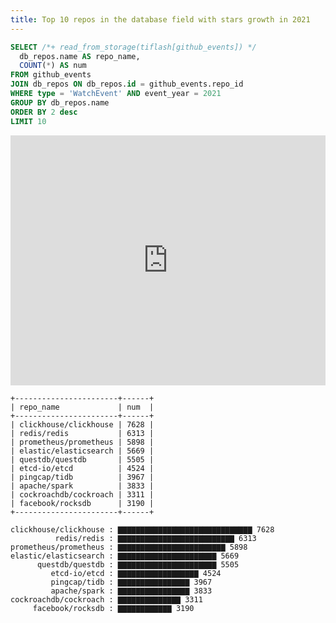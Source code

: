 ```yaml
---
title: Top 10 repos in the database field with stars growth in 2021
---
```


```sql
SELECT /*+ read_from_storage(tiflash[github_events]) */
  db_repos.name AS repo_name,
  COUNT(*) AS num
FROM github_events 
JOIN db_repos ON db_repos.id = github_events.repo_id
WHERE type = 'WatchEvent' AND event_year = 2021
GROUP BY db_repos.name
ORDER BY 2 desc
LIMIT 10
```
<iframe src="https://staticsiteg.github.io/echarts/simple.html?x=[%22clickhouse/clickhouse%22,%22redis/redis%22,%22prometheus/prometheus%22,%22elastic/elasticsearch%22,%22questdb/questdb%22,%22etcd-io/etcd%22,%22pingcap/tidb%22,%22apache/spark%22,%22cockroachdb/cockroach%22,%22facebook/rocksdb%22]&data=[7628,6313,5898,5669,5505,4524,3967,3833,3311,3190]&theme=dark"  width="100%" height="400" scrolling="no" frameborder="0"></iframe>


```
+-----------------------+------+
| repo_name             | num  |
+-----------------------+------+
| clickhouse/clickhouse | 7628 |
| redis/redis           | 6313 |
| prometheus/prometheus | 5898 |
| elastic/elasticsearch | 5669 |
| questdb/questdb       | 5505 |
| etcd-io/etcd          | 4524 |
| pingcap/tidb          | 3967 |
| apache/spark          | 3833 |
| cockroachdb/cockroach | 3311 |
| facebook/rocksdb      | 3190 |
+-----------------------+------+
```

```
clickhouse/clickhouse : ▇▇▇▇▇▇▇▇▇▇▇▇▇▇▇▇▇▇▇▇▇▇▇▇▇▇▇▇▇▇ 7628
          redis/redis : ▇▇▇▇▇▇▇▇▇▇▇▇▇▇▇▇▇▇▇▇▇▇▇▇▇▇ 6313
prometheus/prometheus : ▇▇▇▇▇▇▇▇▇▇▇▇▇▇▇▇▇▇▇▇▇▇▇▇ 5898
elastic/elasticsearch : ▇▇▇▇▇▇▇▇▇▇▇▇▇▇▇▇▇▇▇▇▇▇ 5669
      questdb/questdb : ▇▇▇▇▇▇▇▇▇▇▇▇▇▇▇▇▇▇▇▇▇▇ 5505
         etcd-io/etcd : ▇▇▇▇▇▇▇▇▇▇▇▇▇▇▇▇▇▇ 4524
         pingcap/tidb : ▇▇▇▇▇▇▇▇▇▇▇▇▇▇▇▇ 3967
         apache/spark : ▇▇▇▇▇▇▇▇▇▇▇▇▇▇▇▇ 3833
cockroachdb/cockroach : ▇▇▇▇▇▇▇▇▇▇▇▇▇▇ 3311
     facebook/rocksdb : ▇▇▇▇▇▇▇▇▇▇▇▇ 3190
```